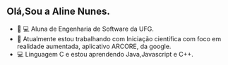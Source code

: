 ## Olá,Sou a Aline Nunes.
- 👩‍ 💻 Aluna de Engenharia de Software da UFG.
- 🤖 Atualmente estou trabalhando com Iniciação científica com foco em realidade aumentada, aplicativo ARCORE, da google.
- 💻 Linguagem C e estou aprendendo Java,Javascript e C++.

     
          
          
          
  
          
